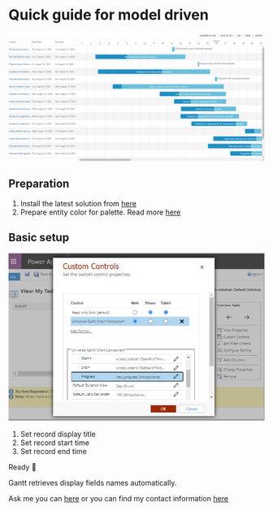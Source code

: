 # Quick guide for model driven

![example](./DocumentationAssets/ganttStandardWithProgress.png)

## Preparation

1. Install the latest solution from [here](https://github.com/MaTeMaTuK/pcf-universal-gantt-chart/releases)
2. Prepare entity color for palette. Read more [here](./README.md#coloring)

## Basic setup

![example](./DocumentationAssets/ganttStandardInstall.png)

1. Set record display title
2. Set record start time
3. Set record end time

Ready 🙂

Gantt retrieves display fields names automatically.

Ask me you can [here](https://github.com/MaTeMaTuK/pcf-universal-gantt-chart/issues) or you can find my contact information [here](https://github.com/MaTeMaTuK)
